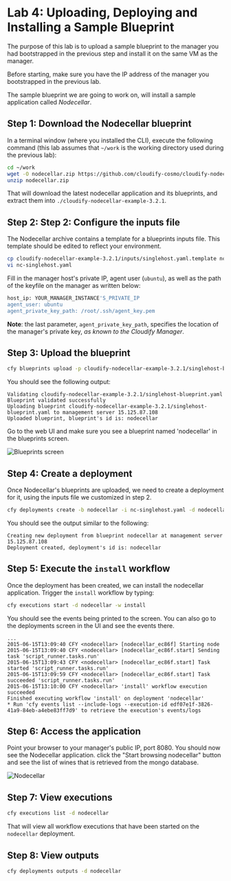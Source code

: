 # Lab 4: Uploading, Deploying and Installing a Sample Blueprint

The purpose of this lab is to upload a sample blueprint to the manager you had bootstrapped in the previous step and install it on the same VM as the manager.

Before starting, make sure you have the IP address of the manager you bootstrapped in the previous lab.

The sample blueprint we are going to work on, will install a sample application called *Nodecellar*.
 
## Step 1: Download the Nodecellar blueprint

In a terminal window (where you installed the CLI), execute the following command (this lab assumes that `~/work` is the working directory used during the previous lab):

```bash
cd ~/work
wget -O nodecellar.zip https://github.com/cloudify-cosmo/cloudify-nodecellar-example/archive/3.2.1.zip
unzip nodecellar.zip
```

That will download the latest nodecellar application and its blueprints, and extract them into `./cloudify-nodecellar-example-3.2.1`.

## Step 2: Step 2: Configure the inputs file

The Nodecellar archive contains a template for a blueprints inputs file. This template should be edited to reflect your environment.

```bash
cp cloudify-nodecellar-example-3.2.1/inputs/singlehost.yaml.template nc-singlehost.yaml
vi nc-singlehost.yaml
```

Fill in the manager host's private IP, agent user (`ubuntu`), as well as the path of the keyfile on the manager as written below:

```bash
host_ip: YOUR_MANAGER_INSTANCE'S_PRIVATE_IP
agent_user: ubuntu
agent_private_key_path: /root/.ssh/agent_key.pem
```

**Note**: the last parameter, `agent_private_key_path`, specifies the location of the manager's private key, *as known to the Cloudify Manager*.

## Step 3: Upload the blueprint

```bash
cfy blueprints upload -p cloudify-nodecellar-example-3.2.1/singlehost-blueprint.yaml -b nodecellar
```

You should see the following output:

```
Validating cloudify-nodecellar-example-3.2.1/singlehost-blueprint.yaml
Blueprint validated successfully
Uploading blueprint cloudify-nodecellar-example-3.2.1/singlehost-blueprint.yaml to management server 15.125.87.108
Uploaded blueprint, blueprint's id is: nodecellar
```

Go to the web UI and make sure you see a blueprint named 'nodecellar' in the blueprints screen.

![Blueprints screen](../../../raw/master/lab4/blueprints-screen.png "Blueprints screen")

## Step 4: Create a deployment

Once Nodecellar's blueprints are uploaded, we need to create a deployment for it, using the inputs file we customized in step 2.

```bash
cfy deployments create -b nodecellar -i nc-singlehost.yaml -d nodecellar
```

You should see the output similar to the following:

```
Creating new deployment from blueprint nodecellar at management server 15.125.87.108
Deployment created, deployment's id is: nodecellar
```

## Step 5: Execute the `install` workflow

Once the deployment has been created, we can install the nodecellar application. Trigger the `install` workflow by typing: 

```bash
cfy executions start -d nodecellar -w install
```

You should see the events being printed to the screen. You can also go to the deployments screen in the UI and see the events there. 

```
...
2015-06-15T13:09:40 CFY <nodecellar> [nodecellar_ec86f] Starting node
2015-06-15T13:09:40 CFY <nodecellar> [nodecellar_ec86f.start] Sending task 'script_runner.tasks.run'
2015-06-15T13:09:43 CFY <nodecellar> [nodecellar_ec86f.start] Task started 'script_runner.tasks.run'
2015-06-15T13:09:59 CFY <nodecellar> [nodecellar_ec86f.start] Task succeeded 'script_runner.tasks.run'
2015-06-15T13:10:00 CFY <nodecellar> 'install' workflow execution succeeded
Finished executing workflow 'install' on deployment 'nodecellar'
* Run 'cfy events list --include-logs --execution-id edf07e1f-3826-41a9-84eb-a4ebe83ff7d9' to retrieve the execution's events/logs
```

## Step 6: Access the application

Point your browser to your manager's public IP, port 8080. You should now see the Nodecellar application. click the "Start browsing nodecellar" button and see the list of wines that is retrieved from the mongo database.

![Nodecellar](../../../raw/master/lab4/nodecellar.png "Nodecellar")

## Step 7: View executions

```bash
cfy executions list -d nodecellar
```

That will view all workflow executions that have been started on the `nodecellar` deployment. 

## Step 8: View outputs

```bash
cfy deployments outputs -d nodecellar 
```

